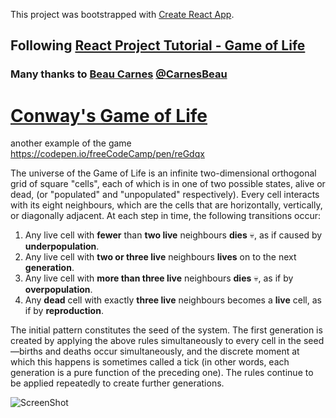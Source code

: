 This project was bootstrapped with [Create React App](https://github.com/facebookincubator/create-react-app).

## Following [React Project Tutorial - Game of Life](https://www.youtube.com/watch?v=PM0_Er3SvFQ)

### Many thanks to [Beau Carnes](https://github.com/beaucarnes) [@CarnesBeau](https://twitter.com/carnesbeau)

# [Conway's Game of Life](https://en.wikipedia.org/wiki/Conway%27s_Game_of_Life)


another example of the game
https://codepen.io/freeCodeCamp/pen/reGdqx

The universe of the Game of Life is an infinite two-dimensional orthogonal grid of square "cells", each of which is in one of two possible states, alive or dead, (or "populated" and "unpopulated" respectively). Every cell interacts with its eight neighbours, which are the cells that are horizontally, vertically, or diagonally adjacent. At each step in time, the following transitions occur:

1. Any live cell with **fewer** than **two live** neighbours **dies** :skull:, as if caused by **underpopulation**.
2. Any live cell with **two or three live** neighbours **lives** on to the next **generation**.
3. Any live cell with **more than three live** neighbours **dies** :skull:, as if by **overpopulation**.
4. Any **dead** cell with exactly **three live** neighbours becomes a **live** cell, as if by **reproduction**.

The initial pattern constitutes the seed of the system. The first generation is created by applying the above rules simultaneously to every cell in the seed—births and deaths occur simultaneously, and the discrete moment at which this happens is sometimes called a tick (in other words, each generation is a pure function of the preceding one). The rules continue to be applied repeatedly to create further generations.


![ScreenShot](/src/ss.png)
